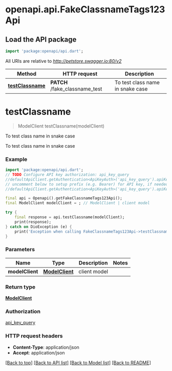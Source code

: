 # openapi.api.FakeClassnameTags123Api

## Load the API package
```dart
import 'package:openapi/api.dart';
```

All URIs are relative to *http://petstore.swagger.io:80/v2*

Method | HTTP request | Description
------------- | ------------- | -------------
[**testClassname**](FakeClassnameTags123Api.md#testclassname) | **PATCH** /fake_classname_test | To test class name in snake case


# **testClassname**
> ModelClient testClassname(modelClient)

To test class name in snake case

To test class name in snake case

### Example
```dart
import 'package:openapi/api.dart';
// TODO Configure API key authorization: api_key_query
//defaultApiClient.getAuthentication<ApiKeyAuth>('api_key_query').apiKey = 'YOUR_API_KEY';
// uncomment below to setup prefix (e.g. Bearer) for API key, if needed
//defaultApiClient.getAuthentication<ApiKeyAuth>('api_key_query').apiKeyPrefix = 'Bearer';

final api = Openapi().getFakeClassnameTags123Api();
final ModelClient modelClient = ; // ModelClient | client model

try {
    final response = api.testClassname(modelClient);
    print(response);
} catch on DioException (e) {
    print('Exception when calling FakeClassnameTags123Api->testClassname: $e\n');
}
```

### Parameters

Name | Type | Description  | Notes
------------- | ------------- | ------------- | -------------
 **modelClient** | [**ModelClient**](ModelClient.md)| client model | 

### Return type

[**ModelClient**](ModelClient.md)

### Authorization

[api_key_query](../README.md#api_key_query)

### HTTP request headers

 - **Content-Type**: application/json
 - **Accept**: application/json

[[Back to top]](#) [[Back to API list]](../README.md#documentation-for-api-endpoints) [[Back to Model list]](../README.md#documentation-for-models) [[Back to README]](../README.md)

